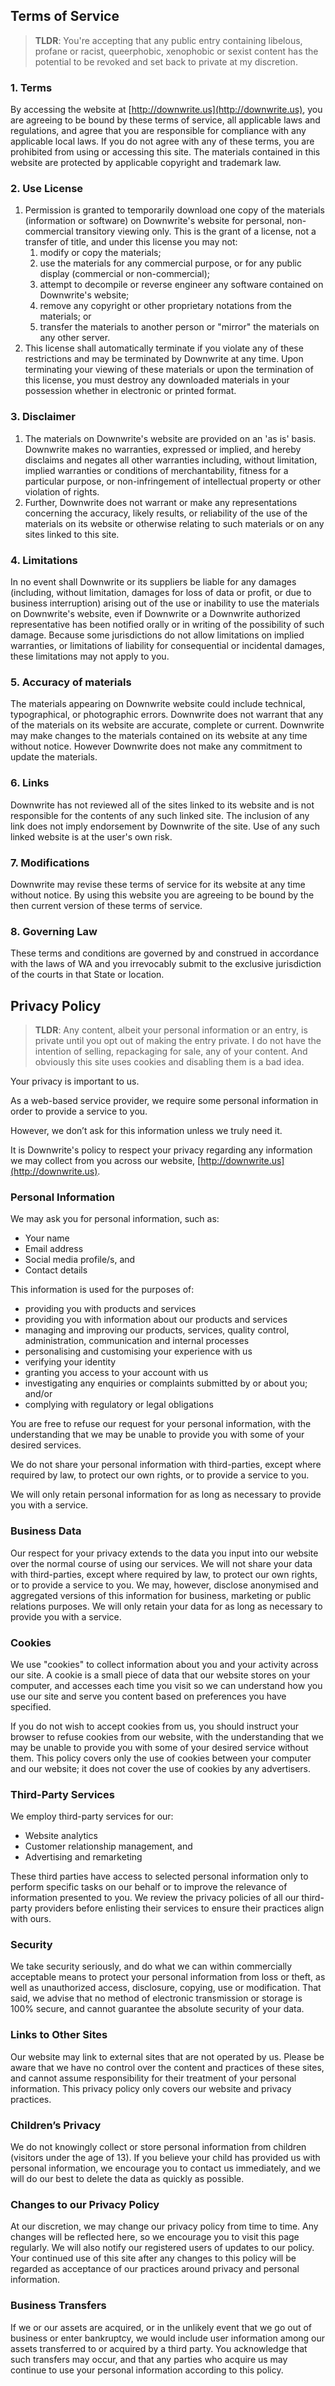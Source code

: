 ## Terms of Service

> **TLDR**: You're accepting that any public entry containing libelous, profane or racist,
queerphobic, xenophobic or sexist content has the potential to be revoked
and set back to private at my discretion.

### 1\. Terms

By accessing the website at [http://downwrite.us](http://downwrite.us), you are agreeing to be bound by these terms of service, all applicable laws and regulations, and agree that you are responsible for compliance with any applicable local laws. If you do not agree with any of these terms, you are prohibited from using or accessing this site. The materials contained in this website are protected by applicable copyright and trademark law.

### 2\. Use License

1.  Permission is granted to temporarily download one copy of the materials (information or software) on Downwrite's website for personal, non-commercial transitory viewing only. This is the grant of a license, not a transfer of title, and under this license you may not:
    1.  modify or copy the materials;
    2.  use the materials for any commercial purpose, or for any public display (commercial or non-commercial);
    3.  attempt to decompile or reverse engineer any software contained on Downwrite's website;
    4.  remove any copyright or other proprietary notations from the materials; or
    5.  transfer the materials to another person or "mirror" the materials on any other server.
2.  This license shall automatically terminate if you violate any of these restrictions and may be terminated by Downwrite at any time. Upon terminating your viewing of these materials or upon the termination of this license, you must destroy any downloaded materials in your possession whether in electronic or printed format.

### 3\. Disclaimer

1.  The materials on Downwrite's website are provided on an 'as is' basis. Downwrite makes no warranties, expressed or implied, and hereby disclaims and negates all other warranties including, without limitation, implied warranties or conditions of merchantability, fitness for a particular purpose, or non-infringement of intellectual property or other violation of rights.
2.  Further, Downwrite does not warrant or make any representations concerning the accuracy, likely results, or reliability of the use of the materials on its website or otherwise relating to such materials or on any sites linked to this site.

### 4\. Limitations

In no event shall Downwrite or its suppliers be liable for any damages (including, without limitation, damages for loss of data or profit, or due to business interruption) arising out of the use or inability to use the materials on Downwrite's website, even if Downwrite or a Downwrite authorized representative has been notified orally or in writing of the possibility of such damage. Because some jurisdictions do not allow limitations on implied warranties, or limitations of liability for consequential or incidental damages, these limitations may not apply to you.

### 5\. Accuracy of materials

The materials appearing on Downwrite website could include technical, typographical, or photographic errors. Downwrite does not warrant that any of the materials on its website are accurate, complete or current. Downwrite may make changes to the materials contained on its website at any time without notice. However Downwrite does not make any commitment to update the materials.

### 6\. Links

Downwrite has not reviewed all of the sites linked to its website and is not responsible for the contents of any such linked site. The inclusion of any link does not imply endorsement by Downwrite of the site. Use of any such linked website is at the user's own risk.

### 7\. Modifications

Downwrite may revise these terms of service for its website at any time without notice. By using this website you are agreeing to be bound by the then current version of these terms of service.

### 8\. Governing Law

These terms and conditions are governed by and construed in accordance with the laws of WA and you irrevocably submit to the exclusive jurisdiction of the courts in that State or location.

## Privacy Policy

> **TLDR**: Any content, albeit your personal information or an entry, is private until you
opt out of making the entry private. I do not have the intention of selling,
repackaging for sale, any of your content. And obviously this site uses cookies and
disabling them is a bad idea.

Your privacy is important to us.

As a web-based service provider, we require some personal information in order to provide a service to you.

However, we don’t ask for this information unless we truly need it.

It is Downwrite's policy to respect your privacy regarding any information we may collect from you across our website, [http://downwrite.us](http://downwrite.us).

### Personal Information

We may ask you for personal information, such as:

*   Your name
*   Email address
*   Social media profile/s, and
*   Contact details

This information is used for the purposes of:

*   providing you with products and services
*   providing you with information about our products and services
*   managing and improving our products, services, quality control, administration, communication and internal processes
*   personalising and customising your experience with us
*   verifying your identity
*   granting you access to your account with us
*   investigating any enquiries or complaints submitted by or about you; and/or
*   complying with regulatory or legal obligations

You are free to refuse our request for your personal information, with the understanding that we may be unable to provide you with some of your desired services.

We do not share your personal information with third-parties, except where required by law, to protect our own rights, or to provide a service to you.

We will only retain personal information for as long as necessary to provide you with a service.

### Business Data

Our respect for your privacy extends to the data you input into our website over the normal course of using our services. We will not share your data with third-parties, except where required by law, to protect our own rights, or to provide a service to you. We may, however, disclose anonymised and aggregated versions of this information for business, marketing or public relations purposes. We will only retain your data for as long as necessary to provide you with a service.

### Cookies

We use "cookies" to collect information about you and your activity across our site. A cookie is a small piece of data that our website stores on your computer, and accesses each time you visit so we can understand how you use our site and serve you content based on preferences you have specified.

If you do not wish to accept cookies from us, you should instruct your browser to refuse cookies from our website, with the understanding that we may be unable to provide you with some of your desired service without them. This policy covers only the use of cookies between your computer and our website; it does not cover the use of cookies by any advertisers.

### Third-Party Services

We employ third-party services for our:

*   Website analytics
*   Customer relationship management, and
*   Advertising and remarketing

These third parties have access to selected personal information only to perform specific tasks on our behalf or to improve the relevance of information presented to you. We review the privacy policies of all our third-party providers before enlisting their services to ensure their practices align with ours.

### Security

We take security seriously, and do what we can within commercially acceptable means to protect your personal information from loss or theft, as well as unauthorized access, disclosure, copying, use or modification. That said, we advise that no method of electronic transmission or storage is 100% secure, and cannot guarantee the absolute security of your data.

### Links to Other Sites

Our website may link to external sites that are not operated by us. Please be aware that we have no control over the content and practices of these sites, and cannot assume responsibility for their treatment of your personal information. This privacy policy only covers our website and privacy practices.

### Children’s Privacy

We do not knowingly collect or store personal information from children (visitors under the age of 13). If you believe your child has provided us with personal information, we encourage you to contact us immediately, and we will do our best to delete the data as quickly as possible.

### Changes to our Privacy Policy

At our discretion, we may change our privacy policy from time to time. Any changes will be reflected here, so we encourage you to visit this page regularly. We will also notify our registered users of updates to our policy. Your continued use of this site after any changes to this policy will be regarded as acceptance of our practices around privacy and personal information.

### Business Transfers

If we or our assets are acquired, or in the unlikely event that we go out of business or enter bankruptcy, we would include user information among our assets transferred to or acquired by a third party. You acknowledge that such transfers may occur, and that any parties who acquire us may continue to use your personal information according to this policy.
